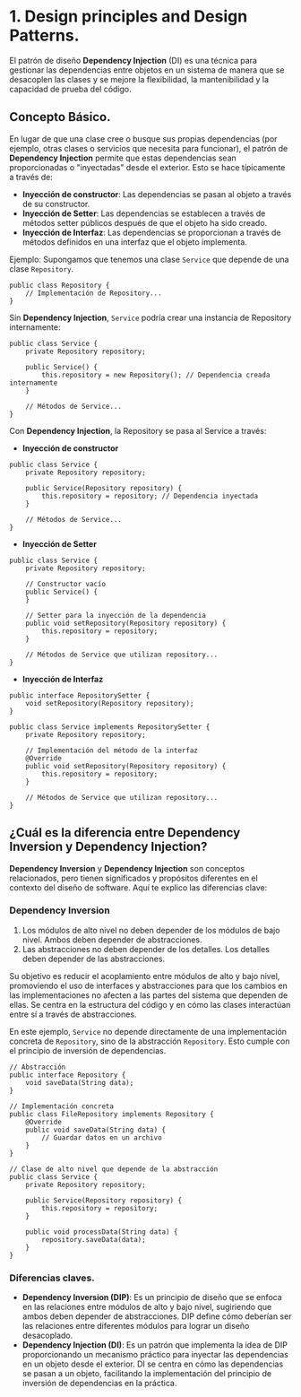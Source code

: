 
# 1. Design principles and Design Patterns.
El patrón de diseño **Dependency Injection** (DI) es una técnica para gestionar las dependencias entre objetos en un sistema de manera 
que se desacoplen las clases y se mejore la flexibilidad, la mantenibilidad y la capacidad de prueba del código.
## Concepto Básico.
En lugar de que una clase cree o busque sus propias dependencias (por ejemplo, otras clases o servicios que necesita para funcionar), el patrón de **Dependency Injection** permite que 
estas dependencias sean proporcionadas o "inyectadas" desde el exterior. Esto se hace típicamente a través de:
* **Inyección de constructor**: Las dependencias se pasan al objeto a través de su constructor.
* **Inyección de Setter**: Las dependencias se establecen a través de métodos setter públicos después de que el objeto ha sido creado.
* **Inyección de Interfaz**: Las dependencias se proporcionan a través de métodos definidos en una interfaz que el objeto implementa.

Ejemplo: Supongamos que tenemos una clase ```Service``` que depende de una clase ```Repository```. 
```
public class Repository {
    // Implementación de Repository...
}
```
Sin **Dependency Injection**, ```Service``` podría crear una instancia de Repository internamente:
```
public class Service {
    private Repository repository;

    public Service() {
        this.repository = new Repository(); // Dependencia creada internamente
    }

    // Métodos de Service...
}
```
Con **Dependency Injection**, la Repository se pasa al Service a través:
* **Inyección de constructor**
```
public class Service {
    private Repository repository;

    public Service(Repository repository) {
        this.repository = repository; // Dependencia inyectada
    }

    // Métodos de Service...
}
```
* **Inyección de Setter**
```
public class Service {
    private Repository repository;

    // Constructor vacío
    public Service() {
    }

    // Setter para la inyección de la dependencia
    public void setRepository(Repository repository) {
        this.repository = repository;
    }

    // Métodos de Service que utilizan repository...
}
```
* **Inyección de Interfaz**
```
public interface RepositorySetter {
    void setRepository(Repository repository);
}

public class Service implements RepositorySetter {
    private Repository repository;

    // Implementación del método de la interfaz
    @Override
    public void setRepository(Repository repository) {
        this.repository = repository;
    }

    // Métodos de Service que utilizan repository...
}
```

## ¿Cuál es la diferencia entre Dependency Inversion y Dependency Injection?

**Dependency Inversion** y **Dependency Injection** son conceptos relacionados, pero tienen significados y propósitos diferentes en el contexto del diseño de software. 
Aquí te explico las diferencias clave:
### Dependency Inversion
1. Los módulos de alto nivel no deben depender de los módulos de bajo nivel. Ambos deben depender de abstracciones.
2. Las abstracciones no deben depender de los detalles. Los detalles deben depender de las abstracciones.

Su objetivo es reducir el acoplamiento entre módulos de alto y bajo nivel, promoviendo el uso de interfaces y abstracciones para que los cambios en las implementaciones no afecten a las partes del sistema que dependen de ellas.
Se centra en la estructura del código y en cómo las clases interactúan entre sí a través de abstracciones.

En este ejemplo, ```Service``` no depende directamente de una implementación concreta de ```Repository```, sino de la abstracción ```Repository```. Esto cumple con el principio de inversión de dependencias.
```
// Abstracción
public interface Repository {
    void saveData(String data);
}

// Implementación concreta
public class FileRepository implements Repository {
    @Override
    public void saveData(String data) {
        // Guardar datos en un archivo
    }
}

// Clase de alto nivel que depende de la abstracción
public class Service {
    private Repository repository;

    public Service(Repository repository) {
        this.repository = repository;
    }

    public void processData(String data) {
        repository.saveData(data);
    }
}
```
### Diferencias claves.
* **Dependency Inversion (DIP)**: Es un principio de diseño que se enfoca en las relaciones entre módulos de alto y bajo nivel, sugiriendo que ambos deben depender de abstracciones. DIP define cómo deberían ser las relaciones entre diferentes módulos para lograr un diseño desacoplado.
* **Dependency Injection (DI)**: Es un patrón que implementa la idea de DIP proporcionando un mecanismo práctico para inyectar las dependencias en un objeto desde el exterior. DI se centra en cómo las dependencias se pasan a un objeto, facilitando la implementación del principio de inversión de dependencias en la práctica.